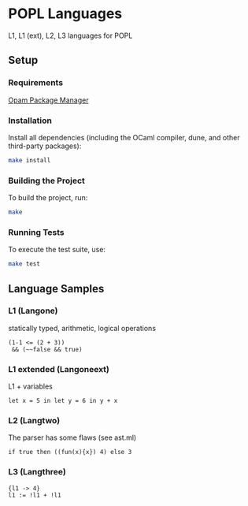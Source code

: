 # POPL Languages

L1, L1 (ext), L2, L3 languages for POPL

## Setup

### Requirements

[Opam Package Manager](https://opam.ocaml.org/doc/Install.html#Using-your-system-39-s-package-manager)

### Installation

Install all dependencies (including the OCaml compiler, dune, and other third-party packages):

```sh
make install
```

### Building the Project

To build the project, run:

```sh
make
```

### Running Tests

To execute the test suite, use:

```sh
make test
```

## Language Samples

### L1 (Langone)

statically typed, arithmetic, logical operations

```text
(1-1 <= (2 + 3)) 
 && (~~false && true)
```

### L1 extended (Langoneext)

L1 + variables

```text
let x = 5 in let y = 6 in y + x
```

### L2 (Langtwo)

<!-- functional, first-class functions, statically typed -->

The parser has some flaws (see ast.ml)

```text
if true then ((fun(x){x}) 4) else 3
```

### L3 (Langthree)

<!-- imperative, state/configuration based, sequential, statically typed -->

```text
{l1 -> 4} 
l1 := !l1 + !l1
```